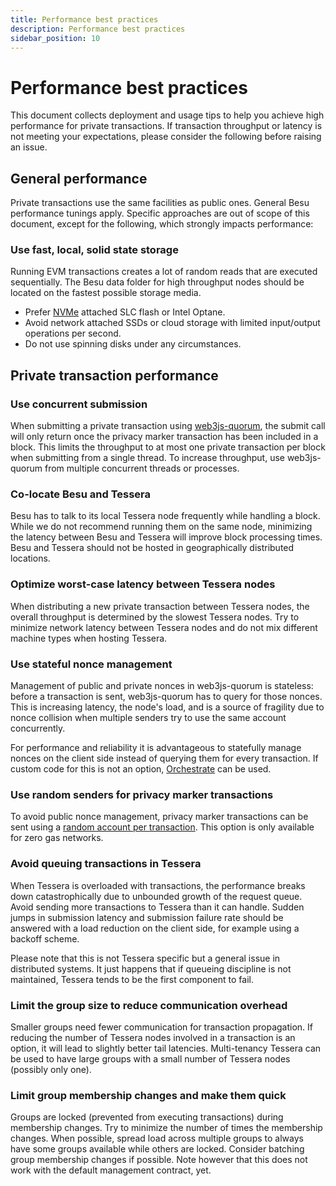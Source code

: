 ```yaml
---
title: Performance best practices
description: Performance best practices
sidebar_position: 10
---
```


# Performance best practices

This document collects deployment and usage tips to help you achieve high performance for private transactions.
If transaction throughput or latency is not meeting your expectations, please consider the following before raising an issue.

## General performance

Private transactions use the same facilities as public ones.
General Besu performance tunings apply.
Specific approaches are out of scope of this document, except for the following, which strongly impacts performance:

### Use fast, local, solid state storage

Running EVM transactions creates a lot of random reads that are executed sequentially.
The Besu data folder for high throughput nodes should be located on the fastest possible storage media.

* Prefer [NVMe](https://cloud.google.com/compute/docs/disks/local-ssd#performance) attached SLC flash or Intel Optane.
* Avoid network attached SSDs or cloud storage with limited input/output operations per second.
* Do not use spinning disks under any circumstances.

## Private transaction performance

### Use concurrent submission

When submitting a private transaction using [web3js-quorum](https://github.com/ConsenSys/web3js-quorum), the submit call will only return once the privacy marker transaction has been included in a block.
This limits the throughput to at most one private transaction per block when submitting from a single thread.
To increase throughput, use web3js-quorum from multiple concurrent threads or processes.

### Co-locate Besu and Tessera

Besu has to talk to its local Tessera node frequently while handling a block.
While we do not recommend running them on the same node, minimizing the latency between Besu and Tessera will improve block processing times.
Besu and Tessera should not be hosted in geographically distributed locations.

### Optimize worst-case latency between Tessera nodes

When distributing a new private transaction between Tessera nodes, the overall throughput is determined by the slowest Tessera nodes.
Try to minimize network latency between Tessera nodes and do not mix different machine types when hosting Tessera.

### Use stateful nonce management

Management of public and private nonces in web3js-quorum is stateless: before a transaction is sent, web3js-quorum has to query for those nonces.
This is increasing latency, the node's load, and is a source of fragility due to nonce collision when multiple senders try to use the same account concurrently.

For performance and reliability it is advantageous to statefully manage nonces on the client side instead of querying them for every transaction.
If custom code for this is not an option, [Orchestrate](https://consensys.net/codefi/orchestrate/) can be used.

### Use random senders for privacy marker transactions

To avoid public nonce management, privacy marker transactions can be sent using a [random account per transaction](https://besu.hyperledger.org/en/stable/Reference/CLI/CLI-Syntax/#privacy-marker-transaction-signing-key-file).
This option is only available for zero gas networks.

### Avoid queuing transactions in Tessera

When Tessera is overloaded with transactions, the performance breaks down catastrophically due to unbounded growth of the request queue.
Avoid sending more transactions to Tessera than it can handle.
Sudden jumps in submission latency and submission failure rate should be answered with a load reduction on the client side, for example using a backoff scheme.

Please note that this is not Tessera specific but a general issue in distributed systems.
It just happens that if queueing discipline is not maintained, Tessera tends to be the first component to fail.

### Limit the group size to reduce communication overhead

Smaller groups need fewer communication for transaction propagation.
If reducing the number of Tessera nodes involved in a transaction is an option, it will lead to slightly better tail latencies.
Multi-tenancy Tessera can be used to have large groups with a small number of Tessera nodes (possibly only one).

### Limit group membership changes and make them quick

Groups are locked (prevented from executing transactions) during membership changes.
Try to minimize the number of times the membership changes.
When possible, spread load across multiple groups to always have some groups available while others are locked.
Consider batching group membership changes if possible.
Note however that this does not work with the default management contract, yet.
